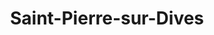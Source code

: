 ---
title: Saint-Pierre-sur-Dives
url: /saint-pierre-sur-dives/
latitude: 49.02
longitude: -0.032
---